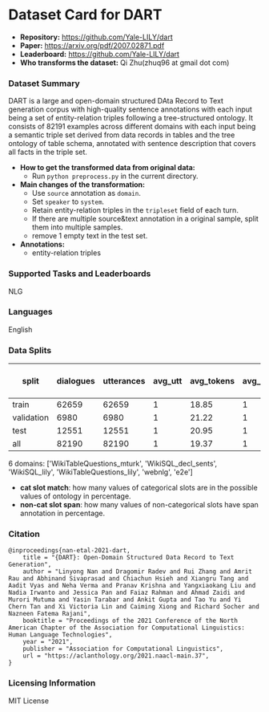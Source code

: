 # Dataset Card for DART

- **Repository:** https://github.com/Yale-LILY/dart
- **Paper:** https://arxiv.org/pdf/2007.02871.pdf
- **Leaderboard:** https://github.com/Yale-LILY/dart
- **Who transforms the dataset:** Qi Zhu(zhuq96 at gmail dot com)

### Dataset Summary

DART is a large and open-domain structured DAta Record to Text generation corpus with high-quality sentence annotations with each input being a set of entity-relation triples following a tree-structured ontology. It consists of 82191 examples across different domains with each input being a semantic triple set derived from data records in tables and the tree ontology of table schema, annotated with sentence description that covers all facts in the triple set.

- **How to get the transformed data from original data:**
  - Run `python preprocess.py` in the current directory.
- **Main changes of the transformation:**
  - Use `source` annotation as `domain`.
  - Set `speaker` to `system`.
  - Retain entity-relation triples in the `tripleset` field of each turn.
  - If there are multiple source&text annotation in a original sample, split them into multiple samples.
  - remove 1 empty text in the test set.
- **Annotations:**
  - entity-relation triples

### Supported Tasks and Leaderboards

NLG

### Languages

English

### Data Splits

| split      |   dialogues |   utterances |   avg_utt |   avg_tokens |   avg_domains | cat slot match(state)   | cat slot match(goal)   | cat slot match(dialogue act)   | non-cat slot span(dialogue act)   |
|------------|-------------|--------------|-----------|--------------|---------------|-------------------------|------------------------|--------------------------------|-----------------------------------|
| train      |       62659 |        62659 |         1 |        18.85 |             1 | -                       | -                      | -                              | -                                 |
| validation |        6980 |         6980 |         1 |        21.22 |             1 | -                       | -                      | -                              | -                                 |
| test       |       12551 |        12551 |         1 |        20.95 |             1 | -                       | -                      | -                              | -                                 |
| all        |       82190 |        82190 |         1 |        19.37 |             1 | -                       | -                      | -                              | -                                 |

6 domains: ['WikiTableQuestions_mturk', 'WikiSQL_decl_sents', 'WikiSQL_lily', 'WikiTableQuestions_lily', 'webnlg', 'e2e']
- **cat slot match**: how many values of categorical slots are in the possible values of ontology in percentage.
- **non-cat slot span**: how many values of non-categorical slots have span annotation in percentage.


### Citation

```
@inproceedings{nan-etal-2021-dart,
    title = "{DART}: Open-Domain Structured Data Record to Text Generation",
    author = "Linyong Nan and Dragomir Radev and Rui Zhang and Amrit Rau and Abhinand Sivaprasad and Chiachun Hsieh and Xiangru Tang and Aadit Vyas and Neha Verma and Pranav Krishna and Yangxiaokang Liu and Nadia Irwanto and Jessica Pan and Faiaz Rahman and Ahmad Zaidi and Murori Mutuma and Yasin Tarabar and Ankit Gupta and Tao Yu and Yi Chern Tan and Xi Victoria Lin and Caiming Xiong and Richard Socher and Nazneen Fatema Rajani",
    booktitle = "Proceedings of the 2021 Conference of the North American Chapter of the Association for Computational Linguistics: Human Language Technologies",
    year = "2021",
    publisher = "Association for Computational Linguistics",
    url = "https://aclanthology.org/2021.naacl-main.37",
}
```

### Licensing Information

MIT License